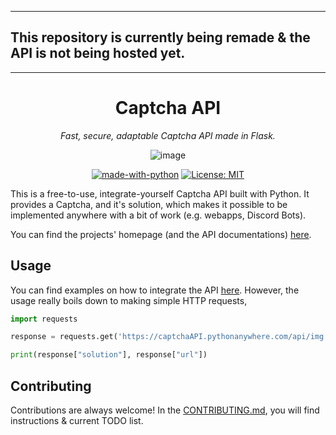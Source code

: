 <hr>

## This repository is currently being remade & the API is not being hosted yet.
<hr>

<div align="center">

# Captcha API

<i>Fast, secure, adaptable Captcha API made in Flask.</i>

![image](https://cdn.discordapp.com/attachments/1085992233536335982/1086430183604629564/image.png)

[![made-with-python](https://img.shields.io/badge/Made%20with-Python-1f425f.svg)](https://www.python.org/)
[![License: MIT](https://img.shields.io/badge/License-MIT-yellow.svg)](https://opensource.org/licenses/MIT)
</div>

This is a free-to-use, integrate-yourself Captcha API built with Python. 
It provides a Captcha, and it's solution, which makes it possible to be implemented anywhere with a bit of work (e.g. webapps, Discord Bots).

You can find the projects' homepage (and the API documentations) [here](https://google.com/).

## Usage

You can find examples on how to integrate the API [here](https://google.com/). However, the usage really boils down
to making simple HTTP requests,

```python
import requests

response = requests.get('https://captchaAPI.pythonanywhere.com/api/img').json()

print(response["solution"], response["url"])
```

## Contributing

Contributions are always welcome! In the [CONTRIBUTING.md](https://github.com/ammarsys/captchaAPI/blob/main/CONTRIBUTING.md), you will find instructions & current TODO list.


